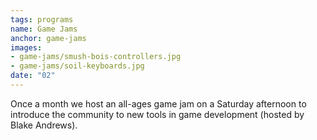 ```yaml
---
tags: programs
name: Game Jams
anchor: game-jams
images:
- game-jams/smush-bois-controllers.jpg
- game-jams/soil-keyboards.jpg
date: "02"
---
```


Once a month we host an all-ages game jam on a Saturday afternoon to introduce the community to new tools in game development (hosted by Blake Andrews).